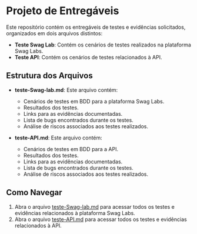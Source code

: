 # Projeto de Entregáveis

Este repositório contém os entregáveis de testes e evidências solicitados, organizados em dois arquivos distintos:

- **Teste Swag Lab**: Contém os cenários de testes realizados na plataforma Swag Labs.
- **Teste API**: Contém os cenários de testes relacionados à API.

## Estrutura dos Arquivos

- **teste-Swag-lab.md**: Este arquivo contém:
  - Cenários de testes em BDD para a plataforma Swag Labs.
  - Resultados dos testes.
  - Links para as evidências documentadas.
  - Lista de bugs encontrados durante os testes.
  - Análise de riscos associados aos testes realizados.

- **teste-API.md**: Este arquivo contém:
  - Cenários de testes em BDD para a API.
  - Resultados dos testes.
  - Links para as evidências documentadas.
  - Lista de bugs encontrados durante os testes.
  - Análise de riscos associados aos testes realizados.

## Como Navegar

1. Abra o arquivo [teste-Swag-lab.md](teste-Swag-lab.md) para acessar todos os testes e evidências relacionados à plataforma Swag Labs.
2. Abra o arquivo [teste-API.md](teste-API.md) para acessar todos os testes e evidências relacionados à API.
